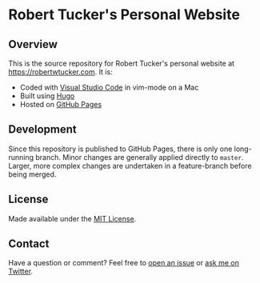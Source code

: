 # Robert Tucker's Personal Website

## Overview

This is the source repository for Robert Tucker's personal website at <https://robertwtucker.com>. It is:

- Coded with [Visual Studio Code](https://code.visualstudio.com) in vim-mode on a Mac
- Built using [Hugo](https://gohugo.io)
- Hosted on [GitHub Pages](https://pages.github.com)

## Development

Since this repository is published to GitHub Pages, there is only one long-running branch. Minor changes are generally applied directly to `master`. Larger, more complex changes are undertaken in a feature-branch before being merged.

## License

Made available under the [MIT License](LICENSE.md).

## Contact

Have a question or comment? Feel free to [open an issue](https://github.com/robertwtucker/ama/issues/new) or [ask me on Twitter](https://twitter.com/robertwtucker).
